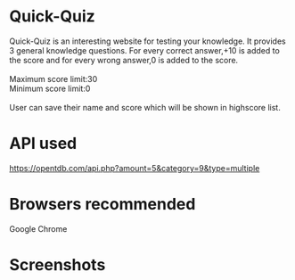 # Quick-Quiz
Quick-Quiz is an interesting website for testing your knowledge. It provides 3 general knowledge questions. For every correct answer,+10 is added to the score and for every wrong answer,0 is added to the score.<br><br>
Maximum score limit:30<br>
Minimum score limit:0<br><br>
User can save their name and score which will be shown in highscore list.
# API used
https://opentdb.com/api.php?amount=5&category=9&type=multiple
# Browsers recommended
Google Chrome
# Screenshots

